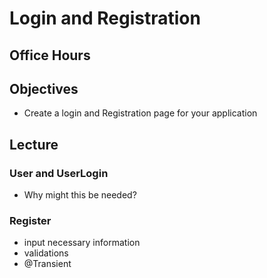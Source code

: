 # Login and Registration

## Office Hours

## Objectives

- Create a login and Registration page for your application

## Lecture

### User and UserLogin

- Why might this be needed?

### Register

- input necessary information
- validations
- @Transient